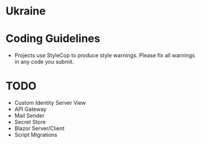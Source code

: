 # Ukraine

# Coding Guidelines
- Projects use StyleCop to produce style warnings. Please fix all warnings in any code you submit.

# TODO
- Custom Identity Server View
- API Gateway
- Mail Sender
- Secret Store
- Blazor Server/Client
- Script Migrations